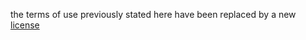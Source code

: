 the terms of use previously stated here have been replaced by a new [license](https://github.com/israpps/Funtuna-Fork/blob/main/LICENSE.MD)
